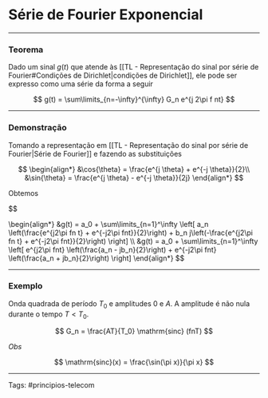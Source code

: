 # Série de Fourier Exponencial

---

### Teorema

Dado um sinal $g(t)$ que atende às [[TL - Representação do sinal por série de Fourier#Condições de Dirichlet|condições de Dirichlet]], ele pode ser expresso como uma série da forma a seguir

$$
g(t) = \sum\limits_{n=-\infty}^{\infty} G_n e^{j 2\pi f nt}
$$

---

### **Demonstração**

Tomando a representação em [[TL - Representação do sinal por série de Fourier|Série de Fourier]] e fazendo as substituições
 
$$
\begin{align*}
&\cos{\theta} = \frac{e^{j \theta} + e^{-j \theta}}{2}\\
&\sin{\theta} = \frac{e^{j \theta} - e^{-j \theta}}{2j} 
\end{align*}
$$

Obtemos

$$

\begin{align*}
&g(t) = a_0 + \sum\limits_{n=1}^\infty \left[ a_n \left(\frac{e^{j2\pi fn t} + e^{-j2\pi fnt}}{2}\right) + b_n j\left(-\frac{e^{j2\pi fn t} + e^{-j2\pi fnt}}{2}\right) \right] \\\\
&g(t) = a_0 + \sum\limits_{n=1}^\infty \left[ e^{j2\pi fnt} \left(\frac{a_n - jb_n}{2}\right) + e^{-j2\pi fnt} \left(\frac{a_n + jb_n}{2}\right) \right]
\end{align*}
$$

---

### Exemplo

Onda quadrada de período $T_0$ e amplitudes $0$ e $A$. A amplitude é não nula durante o tempo $T < T_0$.

$$
G_n = \frac{AT}{T_0} \mathrm{sinc} (fnT)
$$

*Obs*

$$
\mathrm{sinc}(x) = \frac{\sin(\pi x)}{\pi x}
$$

---

Tags: #principios-telecom 